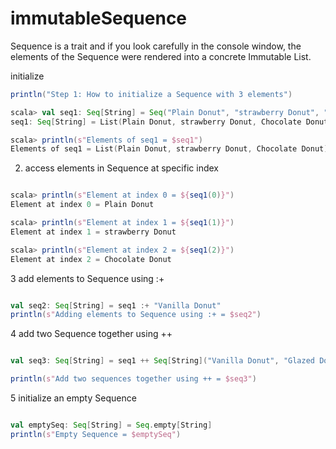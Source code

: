 
# immutableSequence   

  
Sequence is a trait and if you look carefully in the console window, the elements of the Sequence were rendered into a concrete Immutable List.


initialize
```scala
println("Step 1: How to initialize a Sequence with 3 elements")

scala> val seq1: Seq[String] = Seq("Plain Donut", "strawberry Donut", "Chocolate Donut")
seq1: Seq[String] = List(Plain Donut, strawberry Donut, Chocolate Donut)

scala> println(s"Elements of seq1 = $seq1")
Elements of seq1 = List(Plain Donut, strawberry Donut, Chocolate Donut)

```




2.  access elements in Sequence at specific index

```scala

scala> println(s"Element at index 0 = ${seq1(0)}")
Element at index 0 = Plain Donut

scala> println(s"Element at index 1 = ${seq1(1)}")
Element at index 1 = strawberry Donut

scala> println(s"Element at index 2 = ${seq1(2)}")
Element at index 2 = Chocolate Donut


```


3  add elements to Sequence using :+

```scala

val seq2: Seq[String] = seq1 :+ "Vanilla Donut"
println(s"Adding elements to Sequence using :+ = $seq2")

```

4 add two Sequence together using ++

```scala

val seq3: Seq[String] = seq1 ++ Seq[String]("Vanilla Donut", "Glazed Donut")

println(s"Add two sequences together using ++ = $seq3")

```

5 initialize an empty Sequence  
```scala

val emptySeq: Seq[String] = Seq.empty[String]
println(s"Empty Sequence = $emptySeq")

```


